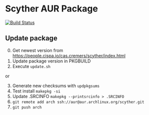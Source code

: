 # Scyther AUR Package
[![Build Status](https://app.travis-ci.com/famoser/scyther-aur.svg?branch=master)](https://app.travis-ci.com/famoser/scyther-aur)

## Update package

0. Get newest version from https://people.cispa.io/cas.cremers/scyther/index.html
1. Update package version in PKGBUILD
2. Execute `update.sh`

or

3. Generate new checksums with `updpkgsums`
4. Test install `makepkg -si`
5. Update .SRCINFO `makepkg --printsrcinfo > .SRCINFO`
6. `git remote add arch ssh://aur@aur.archlinux.org/scyther.git`
7. `git push arch`
